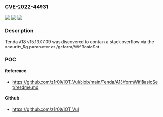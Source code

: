 ### [CVE-2022-44931](https://cve.mitre.org/cgi-bin/cvename.cgi?name=CVE-2022-44931)
![](https://img.shields.io/static/v1?label=Product&message=n%2Fa&color=blue)
![](https://img.shields.io/static/v1?label=Version&message=n%2Fa&color=blue)
![](https://img.shields.io/static/v1?label=Vulnerability&message=n%2Fa&color=brighgreen)

### Description

Tenda A18 v15.13.07.09 was discovered to contain a stack overflow via the security_5g parameter at /goform/WifiBasicSet.

### POC

#### Reference
- https://github.com/z1r00/IOT_Vul/blob/main/Tenda/A18/formWifiBasicSet/readme.md

#### Github
- https://github.com/z1r00/IOT_Vul

